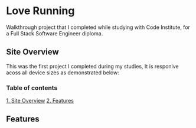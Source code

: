 # Love Running
Walkthrough project that I completed while studying with Code Institute, for a Full Stack Software Engineer diploma.

## Site Overview
This was the first project I completed during my studies, It is responive acoss all device sizes as demonstrated below:

### Table of contents
[1. Site Overview](##site-overview)
[2. Features](##features)


## Features
